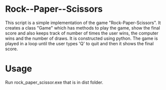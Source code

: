 # Rock--Paper--Scissors

This script is a simple implementation of the game "Rock-Paper-Scissors". 
It creates a class "Game" which has methods to play the game, show the final score and also keeps track of number of times the user wins, the computer wins and the number of draws. It is constructed using python.
The game is played in a loop until the user types 'Q' to quit and then it shows the final score.


# Usage

Run rock_paper_scissor.exe that is in dist folder.  
